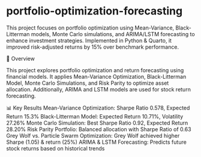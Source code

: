 # portfolio-optimization-forecasting
This project focuses on portfolio optimization using Mean-Variance, Black-Litterman models, Monte Carlo simulations, and ARIMA/LSTM forecasting to enhance investment strategies. Implemented in Python &amp; Quarto, it improved risk-adjusted returns by 15% over benchmark performance.

📌 Overview

This project explores portfolio optimization and return forecasting using financial models. It applies Mean-Variance Optimization, Black-Litterman Model, Monte Carlo Simulations, and Risk Parity to optimize asset allocation. Additionally, ARIMA and LSTM models are used for stock return forecasting.

📊 Key Results
Mean-Variance Optimization: Sharpe Ratio 0.578, Expected Return 15.3%
Black-Litterman Model: Expected Return 10.71%, Volatility 27.26%
Monte Carlo Simulation: Best Sharpe Ratio 0.92, Expected Return 28.20%
Risk Parity Portfolio: Balanced allocation with Sharpe Ratio of 0.63
Grey Wolf vs. Particle Swarm Optimization: Grey Wolf achieved higher Sharpe (1.05) & return (25%)
ARIMA & LSTM Forecasting: Predicts future stock returns based on historical trends
